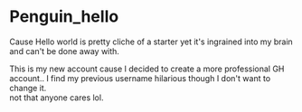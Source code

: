 # Penguin_hello
Cause Hello world is pretty cliche of a starter yet it's ingrained into my brain and can't be done away with.

This is my new account cause I decided to create a more professional GH account.. I find my previous username hilarious though I don't want to change it.   
 not that anyone cares lol. 
